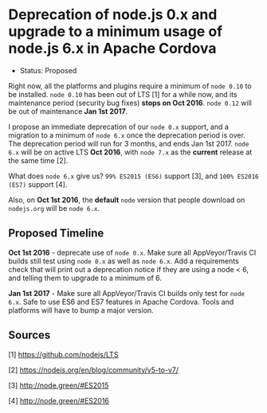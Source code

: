 # Deprecation of node.js 0.x and upgrade to a minimum usage of node.js 6.x in Apache Cordova
- Status: Proposed

Right now, all the platforms and plugins require a minimum of `node 0.10` to be installed. `node 0.10` has been out of LTS [1] for a while now, and its maintenance period (security bug fixes) **stops on Oct 2016**. `node 0.12` will be out of maintenance **Jan 1st 2017**.

I propose an immediate deprecation of our `node 0.x` support, and a migration to a minimum of `node 6.x` once the deprecation period is over. The deprecation period will run for 3 months, and ends Jan 1st 2017. `node 6.x` will be on active LTS **Oct 2016**, with `node 7.x` as the **current** release at the same time [2].

What does `node 6.x` give us? `99% ES2015 (ES6)` support [3], and `100% ES2016 (ES7)` support [4].

Also, on **Oct 1st 2016**, the **default** `node` version that people download on `nodejs.org` will be `node 6.x`.


## Proposed Timeline

**Oct 1st 2016** - deprecate use of `node 0.x`. Make sure all AppVeyor/Travis CI builds still test using `node 0.x` as well as `node 6.x`. Add a requirements check that will print out a deprecation notice if they are using a node < 6, and telling them to upgrade to a minimum of 6.

**Jan 1st 2017** - Make sure all AppVeyor/Travis CI builds only test for `node 6.x`. Safe to use ES6 and ES7 features in Apache Cordova. Tools and platforms will have to bump a major version.


## Sources
 
[1] https://github.com/nodejs/LTS

[2] https://nodejs.org/en/blog/community/v5-to-v7/

[3] http://node.green/#ES2015

[4] http://node.green/#ES2016






